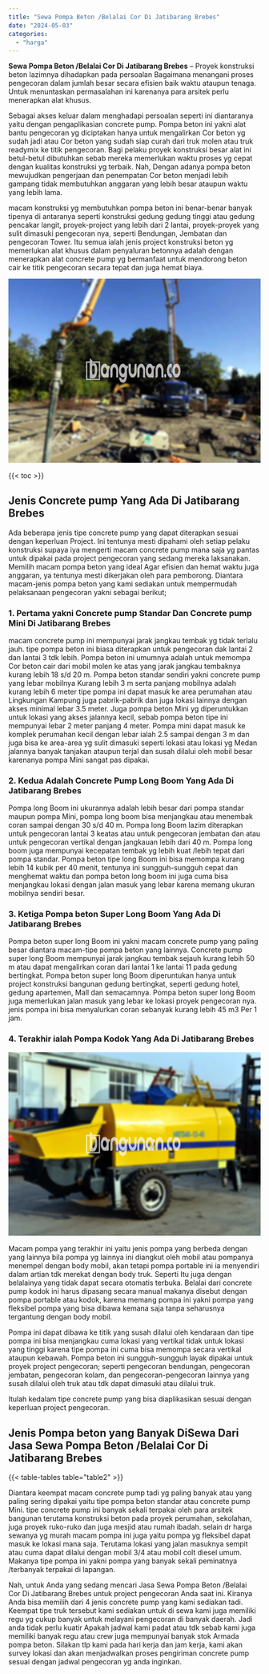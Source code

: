 ```yaml
---
title: "Sewa Pompa Beton /Belalai Cor Di Jatibarang Brebes"
date: "2024-05-03"
categories: 
  - "harga"
---
```


**Sewa Pompa Beton /Belalai Cor Di Jatibarang Brebes** – Proyek konstruksi beton lazimnya dihadapkan pada persoalan Bagaimana menangani proses pengecoran dalam jumlah besar secara efisien baik waktu ataupun tenaga. Untuk menuntaskan permasalahan ini karenanya para arsitek perlu menerapkan alat khusus.

Sebagai akses keluar dalam menghadapi persoalan seperti ini diantaranya yaitu dengan pengaplikasian concrete pump. Pompa beton ini yakni alat bantu pengecoran yg diciptakan hanya untuk mengalirkan Cor beton yg sudah jadi atau Cor beton yang sudah siap curah dari truk molen atau truk readymix ke titik pengecoran. Bagi pelaku proyek konstruksi besar alat ini betul-betul dibutuhkan sebab mereka memerlukan waktu proses yg cepat dengan kualitas konstruksi yg terbaik. Nah, Dengan adanya pompa beton mewujudkan pengerjaan dan penempatan Cor beton menjadi lebih gampang tidak membutuhkan anggaran yang lebih besar ataupun waktu yang lebih lama.

macam konstruksi yg membutuhkan pompa beton ini benar-benar banyak tipenya di antaranya seperti konstruksi gedung gedung tinggi atau gedung pencakar langit, proyek-project yang lebih dari 2 lantai, proyek-proyek yang sulit dimasuki pengecoran nya, seperti Bendungan, Jembatan dan pengecoran Tower. Itu semua ialah jenis project konstruksi beton yg memerlukan alat khusus dalam penyaluran betonnya adalah dengan menerapkan alat concrete pump yg bermanfaat untuk mendorong beton cair ke titik pengecoran secara tepat dan juga hemat biaya.

![Sewa Pompa Beton /Belalai Cor Di Jatibarang Brebes](/images/sewa-concrete-pump-12.png)

{{< toc >}}

## Jenis Concrete pump Yang Ada Di Jatibarang Brebes

Ada beberapa jenis tipe concrete pump yang dapat diterapkan sesuai dengan keperluan Project. Ini tentunya mesti dipahami oleh setiap pelaku konstruksi supaya iya mengerti macam concrete pump mana saja yg pantas untuk dipakai pada project pengecoran yang sedang mereka laksanakan. Memilih macam pompa beton yang ideal Agar efisien dan hemat waktu juga anggaran, ya tentunya mesti dikerjakan oleh para pemborong. Diantara macam-jenis pompa beton yang kami sediakan untuk mempermudah pelaksanaan pengecoran yakni sebagai berikut;

### 1\. Pertama yakni Concrete pump Standar Dan Concrete pump Mini Di Jatibarang Brebes

macam concrete pump ini mempunyai jarak jangkau tembak yg tidak terlalu jauh. tipe pompa beton ini biasa diterapkan untuk pengecoran dak lantai 2 dan lantai 3 tdk lebih. Pompa beton ini umumnya adalah untuk memompa Cor beton cair dari mobil molen ke atas yang jarak jangkau tembaknya kurang lebih 18 s/d 20 m. Pompa beton standar sendiri yakni concrete pump yang lebar mobilnya Kurang lebih 3 m serta panjang mobilnya adalah kurang lebih 6 meter tipe pompa ini dapat masuk ke area perumahan atau Lingkungan Kampung juga pabrik-pabrik dan juga lokasi lainnya dengan akses minimal lebar 3.5 meter. Juga pompa beton Mini yg diperuntukkan untuk lokasi yang akses jalannya kecil, sebab pompa beton tipe ini mempunyai lebar 2 meter panjang 4 meter. Pompa mini dapat masuk ke komplek perumahan kecil dengan lebar ialah 2.5 sampai dengan 3 m dan juga bisa ke area-area yg sulit dimasuki seperti lokasi atau lokasi yg Medan jalannya banyak tanjakan ataupun terjal dan susah dilalui oleh mobil besar karenanya pompa Mini sangat pas dipakai.

### 2\. Kedua Adalah Concrete Pump Long Boom Yang Ada Di Jatibarang Brebes

Pompa long Boom ini ukurannya adalah lebih besar dari pompa standar maupun pompa Mini, pompa long boom bisa menjangkau atau menembak coran sampai dengan 30 s/d 40 m. Pompa long Boom lazim diterapkan untuk pengecoran lantai 3 keatas atau untuk pengecoran jembatan dan atau untuk pengecoran vertikal dengan jangkauan lebih dari 40 m. Pompa long boom juga mempunyai kecepatan tembak yg lebih kuat /lebih tepat dari pompa standar. Pompa beton tipe long Boom ini bisa memompa kurang lebih 14 kubik per 40 menit, tentunya ini sungguh-sungguh cepat dan menghemat waktu dan pompa beton long boom ini juga cuma bisa menjangkau lokasi dengan jalan masuk yang lebar karena memang ukuran mobilnya sendiri besar.

### 3\. Ketiga Pompa beton Super Long Boom Yang Ada Di Jatibarang Brebes

Pompa beton super long Boom ini yakni macam concrete pump yang paling besar diantara macam-tipe pompa beton yang lainnya. Concrete pump super long Boom mempunyai jarak jangkau tembak sejauh kurang lebih 50 m atau dapat mengalirkan coran dari lantai 1 ke lantai 11 pada gedung bertingkat. Pompa beton super long Boom diperuntukan hanya untuk project konstruksi bangunan gedung bertingkat, seperti gedung hotel, gedung apartemen, Mall dan semacamnya. Pompa beton super long Boom juga memerlukan jalan masuk yang lebar ke lokasi proyek pengecoran nya. jenis pompa ini bisa menyalurkan coran sebanyak kurang lebih 45 m3 Per 1 jam.

### 4\. Terakhir ialah Pompa Kodok Yang Ada Di Jatibarang Brebes

![Sewa Pompa Beton /Belalai Cor Di Jatibarang Brebes](/images/sewa-concrete-pump-20.png)

Macam pompa yang terakhir ini yaitu jenis pompa yang berbeda dengan yang lainnya bila pompa yg lainnya ini diangkut oleh mobil atau pompanya menempel dengan body mobil, akan tetapi pompa portable ini ia menyendiri dalam artian tdk merekat dengan body truk. Seperti Itu juga dengan belalainya yang tidak dapat secara otomatis terbuka. Belalai dari concrete pump kodok ini harus dipasang secara manual makanya disebut dengan pompa portable atau kodok, karena memang pompa ini yakni pompa yang fleksibel pompa yang bisa dibawa kemana saja tanpa seharusnya tergantung dengan body mobil.

Pompa ini dapat dibawa ke titik yang susah dilalui oleh kendaraan dan tipe pompa ini bisa menjangkau cuma lokasi yang vertikal tidak untuk lokasi yang tinggi karena tipe pompa ini cuma bisa memompa secara vertikal ataupun kebawah. Pompa beton ini sungguh-sungguh layak dipakai untuk proyek project pengecoran; seperti pengecoran bendungan, pengecoran jembatan, pengecoran kolam, dan pengecoran-pengecoran lainnya yang susah dilalui oleh truk atau tdk dapat dimasuki atau dilalui truk.

Itulah kedalam tipe concrete pump yang bisa diaplikasikan sesuai dengan keperluan project pengecoran.

## Jenis Pompa beton yang Banyak DiSewa Dari Jasa Sewa Pompa Beton /Belalai Cor Di Jatibarang Brebes

{{< table-tables table="table2" >}}

Diantara keempat macam concrete pump tadi yg paling banyak atau yang paling sering dipakai yaitu tipe pompa beton standar atau concrete pump Mini. tipe concrete pump ini banyak sekali terpakai oleh para arsitek bangunan terutama konstruksi beton pada proyek perumahan, sekolahan, juga proyek ruko-ruko dan juga mesjid atau rumah ibadah. selain dr harga sewanya yg murah macam pompa ini juga yaitu pompa yg fleksibel dapat masuk ke lokasi mana saja. Terutama lokasi yang jalan masuknya sempit atau cuma dapat dilalui dengan mobil 3/4 atau mobil colt diesel umum. Makanya tipe pompa ini yakni pompa yang banyak sekali peminatnya /terbanyak terpakai di lapangan.

Nah, untuk Anda yang sedang mencari Jasa Sewa Pompa Beton /Belalai Cor Di Jatibarang Brebes untuk project pengecoran Anda saat ini. Kiranya Anda bisa memilih dari 4 jenis concrete pump yang kami sediakan tadi. Keempat tipe truk tersebut kami sediakan untuk di sewa kami juga memiliki regu yg cukup banyak untuk melayani pengecoran di banyak daerah. Jadi anda tidak perlu kuatir Apakah jadwal kami padat atau tdk sebab kami juga memiliki banyak regu atau crew juga mempunyai banyak stok Armada pompa beton. Silakan tlp kami pada hari kerja dan jam kerja, kami akan survey lokasi dan akan menjadwalkan proses pengiriman concrete pump sesuai dengan jadwal pengecoran yg anda inginkan.
